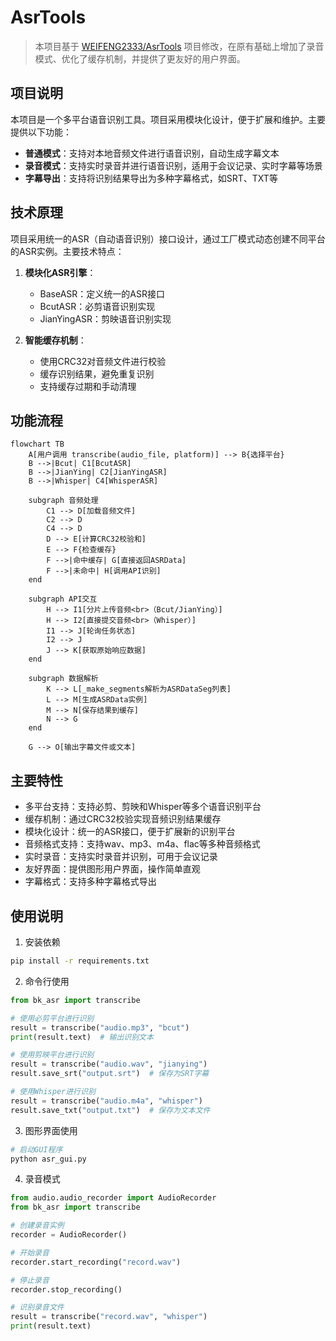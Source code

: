 # AsrTools

> 本项目基于 [WEIFENG2333/AsrTools](https://github.com/WEIFENG2333/AsrTools) 项目修改，在原有基础上增加了录音模式、优化了缓存机制，并提供了更友好的用户界面。

## 项目说明

本项目是一个多平台语音识别工具。项目采用模块化设计，便于扩展和维护。主要提供以下功能：

- **普通模式**：支持对本地音频文件进行语音识别，自动生成字幕文本
- **录音模式**：支持实时录音并进行语音识别，适用于会议记录、实时字幕等场景
- **字幕导出**：支持将识别结果导出为多种字幕格式，如SRT、TXT等

## 技术原理

项目采用统一的ASR（自动语音识别）接口设计，通过工厂模式动态创建不同平台的ASR实例。主要技术特点：

1. **模块化ASR引擎**：
   - BaseASR：定义统一的ASR接口
   - BcutASR：必剪语音识别实现
   - JianYingASR：剪映语音识别实现

2. **智能缓存机制**：
   - 使用CRC32对音频文件进行校验
   - 缓存识别结果，避免重复识别
   - 支持缓存过期和手动清理

## 功能流程

```mermaid
flowchart TB
    A[用户调用 transcribe(audio_file, platform)] --> B{选择平台}
    B -->|Bcut| C1[BcutASR]
    B -->|JianYing| C2[JianYingASR]
    B -->|Whisper| C4[WhisperASR]

    subgraph 音频处理
        C1 --> D[加载音频文件]
        C2 --> D
        C4 --> D
        D --> E[计算CRC32校验和]
        E --> F{检查缓存}
        F -->|命中缓存| G[直接返回ASRData]
        F -->|未命中| H[调用API识别]
    end

    subgraph API交互
        H --> I1[分片上传音频<br>（Bcut/JianYing）]
        H --> I2[直接提交音频<br>（Whisper）]
        I1 --> J[轮询任务状态]
        I2 --> J
        J --> K[获取原始响应数据]
    end

    subgraph 数据解析
        K --> L[_make_segments解析为ASRDataSeg列表]
        L --> M[生成ASRData实例]
        M --> N[保存结果到缓存]
        N --> G
    end

    G --> O[输出字幕文件或文本]
```

## 主要特性

- 多平台支持：支持必剪、剪映和Whisper等多个语音识别平台
- 缓存机制：通过CRC32校验实现音频识别结果缓存
- 模块化设计：统一的ASR接口，便于扩展新的识别平台
- 音频格式支持：支持wav、mp3、m4a、flac等多种音频格式
- 实时录音：支持实时录音并识别，可用于会议记录
- 友好界面：提供图形用户界面，操作简单直观
- 字幕格式：支持多种字幕格式导出

## 使用说明

1. 安装依赖
```bash
pip install -r requirements.txt
```

2. 命令行使用
```python
from bk_asr import transcribe

# 使用必剪平台进行识别
result = transcribe("audio.mp3", "bcut")
print(result.text)  # 输出识别文本

# 使用剪映平台进行识别
result = transcribe("audio.wav", "jianying")
result.save_srt("output.srt")  # 保存为SRT字幕

# 使用Whisper进行识别
result = transcribe("audio.m4a", "whisper")
result.save_txt("output.txt")  # 保存为文本文件
```

3. 图形界面使用
```bash
# 启动GUI程序
python asr_gui.py
```

4. 录音模式
```python
from audio.audio_recorder import AudioRecorder
from bk_asr import transcribe

# 创建录音实例
recorder = AudioRecorder()

# 开始录音
recorder.start_recording("record.wav")

# 停止录音
recorder.stop_recording()

# 识别录音文件
result = transcribe("record.wav", "whisper")
print(result.text)
```